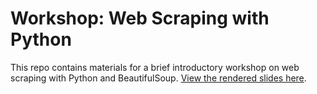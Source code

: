 # Workshop: Web Scraping with Python

This repo contains materials for a brief introductory workshop on web scraping with Python and BeautifulSoup. [View the rendered slides here]((https://davidloeb-web-scraping-py-wkshp.share.connect.posit.cloud/)).